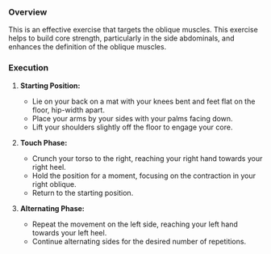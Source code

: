 ### Overview
This is an effective exercise that targets the oblique muscles. This exercise helps to build core strength, particularly in the side abdominals, and enhances the definition of the oblique muscles.

### Execution
1. **Starting Position:**
   - Lie on your back on a mat with your knees bent and feet flat on the floor, hip-width apart.
   - Place your arms by your sides with your palms facing down.
   - Lift your shoulders slightly off the floor to engage your core.

2. **Touch Phase:**
   - Crunch your torso to the right, reaching your right hand towards your right heel.
   - Hold the position for a moment, focusing on the contraction in your right oblique.
   - Return to the starting position.

3. **Alternating Phase:**
   - Repeat the movement on the left side, reaching your left hand towards your left heel.
   - Continue alternating sides for the desired number of repetitions.